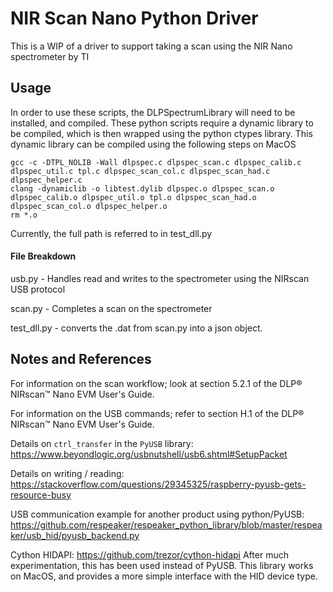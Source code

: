 # NIR Scan Nano Python Driver
This is a WIP of a driver to support taking a scan using the NIR Nano spectrometer by TI

## Usage
In order to use these scripts, the DLPSpectrumLibrary will need to be installed, and compiled.  These python scripts require a dynamic library to be compiled, which is then wrapped using the python ctypes library. 
This dynamic library can be compiled using the following steps on MacOS
```
gcc -c -DTPL_NOLIB -Wall dlpspec.c dlpspec_scan.c dlpspec_calib.c dlpspec_util.c tpl.c dlpspec_scan_col.c dlpspec_scan_had.c dlpspec_helper.c
clang -dynamiclib -o libtest.dylib dlpspec.o dlpspec_scan.o dlpspec_calib.o dlpspec_util.o tpl.o dlpspec_scan_had.o dlpspec_scan_col.o dlpspec_helper.o
rm *.o
```
Currently, the full path is referred to in test_dll.py
#### File Breakdown
usb.py - Handles read and writes to the spectrometer using the NIRscan USB protocol

scan.py - Completes a scan on the spectrometer

test_dll.py - converts the .dat from scan.py into a json object.
## Notes and References
For information on the scan workflow; look at section 5.2.1 of the DLP® NIRscan™ Nano EVM User's Guide.

For information on the USB commands; refer to section H.1 of the DLP® NIRscan™ Nano EVM User's Guide.

Details on `ctrl_transfer` in the `PyUSB` library: https://www.beyondlogic.org/usbnutshell/usb6.shtml#SetupPacket

Details on writing / reading: https://stackoverflow.com/questions/29345325/raspberry-pyusb-gets-resource-busy

USB communication example for another product using python/PyUSB: https://github.com/respeaker/respeaker_python_library/blob/master/respeaker/usb_hid/pyusb_backend.py 

Cython HIDAPI:
https://github.com/trezor/cython-hidapi
After much experimentation, this has been used instead of PyUSB.  This library works on MacOS, and provides a more simple interface with the HID device type.
